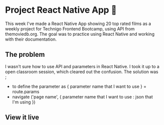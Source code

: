 # Project React Native App 📱

This week I've made a React Native App showing 20 top rated films as a weekly project for Technigo Frontend Bootcamp, using API from themoviedb.org. The goal was to practice using React Native and working with their documentation. 

## The problem

I wasn't sure how to use API and parameters in React Native. I took it up to a open classroom session, which cleared out the confusion. The solution was ;
- to define the parameter as { parameter name that I want to use } = route.params 
- navigate ('page name', { parameter name that I want to use : json that I'm using })

## View it live


